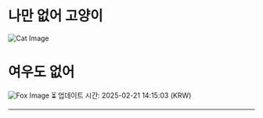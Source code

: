 
# 나만 없어 고양이

![Cat Image](https://cdn2.thecatapi.com/images/dtv.jpg)

# 여우도 없어
![Fox Image](https://randomfox.ca/images/76.jpg)
⏳ 업데이트 시간: 2025-02-21 14:15:03 (KRW)

---
